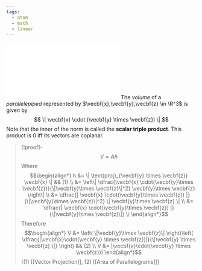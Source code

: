 ```yaml
---
tags:
  - atom
  - math
  - linear
---
```

![500|center](volume-parallelepipeds.excalidraw.md)
The *volume* of a *parallelepiped* represented by $\vecbf{x},\vecbf{y},\vecbf{z} \in \R^3$ is given by
$$ \| \vecbf{x} \cdot (\vecbf{y} \times \vecbf{z}) \| $$
Note that the inner of the norm is called the **scalar triple product**. This product is 0 iff its vectors are coplanar.
> [!proof]-
> $$V = Ah$$
> Where 
> $$\begin{align*}
> 	h &= \| \text{proj}_{\vecbf{y} \times \vecbf{z}} \vecbf{x} \| && (1) \\
> 	&= \left\| \dfrac{\vecbf{x} \cdot(\vecbf{y}\times \vecbf{z})}{\|\vecbf{y}\times \vecbf{z}\|^2} \vecbf{y}\times \vecbf{z} \right\| \\
> 	&= \dfrac{| \vecbf{x} \cdot(\vecbf{y}\times \vecbf{z}) |}{\|\vecbf{y}\times \vecbf{z}\|^2} \| \vecbf{y}\times \vecbf{z} \| \\
> 	&= \dfrac{| \vecbf{x} \cdot(\vecbf{y}\times \vecbf{z}) |}{\|\vecbf{y}\times \vecbf{z}\|} \\
> \end{align*}$$
> Therefore
> $$\begin{align*}
> 	V &= \left( \|\vecbf{y}\times \vecbf{z}\| \right)\left( \dfrac{|\vecbf{x}\cdot(\vecbf{y} \times \vecbf{z})|}{\|\vecbf{y} \times \vecbf{z} \|} \right) && (2) \\
> 	V &= |\vecbf{x}\cdot(\vecbf{y} \times \vecbf{z})|
> \end{align*}$$
> \[(1) [[Vector Projection]], (2) [[Area of Parallelograms]]\]